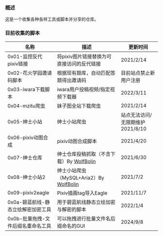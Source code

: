 ### 概述

这是一个收集各种各样工具或脚本并分享的仓库。



### 目前收集的脚本

| 名称                               | 描述                                                         | 更新时间                               |
| ---------------------------------- | ------------------------------------------------------------ | -------------------------------------- |
| 0x01-监控反代pixiv链接             | 将pixiv图片链接替换为可直接访问的反代链接                    | 2021/2/14                              |
| 0x02-花火学园邀请码脚本            | 根据现有题库，自动匹配答题得出邀请码                         | 目前站点禁止新用户注册                 |
| 0x03-iwara下载脚本                 | iwara用户投稿视频/指定视频下载器                             | 2022/3/11                              |
| 0x04-mzitu爬虫                     | 妹子图全站下载爬虫                                           | 2021/2/14                              |
| 0x05-绅士小站                      | 绅士小站爬虫                                                 | 站点无法访问/无限期维护<br />2021/8/10 |
| 0x06-pixiv动图合成                 | pixiv动图合成脚本                                            | 2021/4/20                              |
| 0x07-绅士仓库                      | 绅士仓库投稿抓取（不含下载）By [WolfBolin](https://github.com/wolfbolin) | 2021/6/30                              |
| 0x08-绅士小站2                     | 绅士小站爬虫（MySQL+Aria2）By [WolfBolin](https://github.com/wolfbolin) | 2021/7/2                               |
| 0x09-pixiv2eagle                   | Pixiv插画tag导入Eagle                                        | 2021/11/7                              |
| 0x0a-碧蓝航线-静态立绘解密加密工具 | 用于碧蓝航线静态立绘加密与解密的脚本                         | 2022/1/4                               |
| 0x0b-批量拖拽-文件后缀名重命名工具 | 可以拖拽进行批量文件名后缀命名的GUI                          | 2024/9/8                               |


